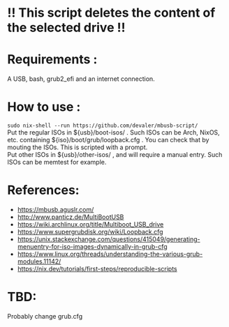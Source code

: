 # !! This script deletes the content of the selected drive !!

# Requirements : 
A USB, bash, grub2_efi and an internet connection.

# How to use :
`sudo nix-shell --run https://github.com/devaler/mbusb-script/`  
Put the regular ISOs in ${usb}/boot-isos/ . Such ISOs can be Arch, NixOS, etc. containing ${iso}/boot/grub/loopback.cfg . You can check that by mouting the ISOs. This is scripted with a prompt.  
Put other ISOs in ${usb}/other-isos/ , and will require a manual entry. Such ISOs can be memtest for example.  

# References:
- https://mbusb.aguslr.com/
- http://www.panticz.de/MultiBootUSB
- https://wiki.archlinux.org/title/Multiboot_USB_drive
- https://www.supergrubdisk.org/wiki/Loopback.cfg
- https://unix.stackexchange.com/questions/415049/generating-menuentry-for-iso-images-dynamically-in-grub-cfg
- https://www.linux.org/threads/understanding-the-various-grub-modules.11142/
- https://nix.dev/tutorials/first-steps/reproducible-scripts

# TBD:
Probably change grub.cfg
